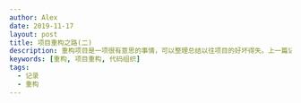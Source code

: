 ```yaml
---
author: Alex
date: 2019-11-17
layout: post
title: 项目重构之路(二)
description: 重构项目是一项很有意思的事情，可以整理总结以往项目的好坏得失。上一篇记录了重构业务系统的总体思路，并且大部分都已经完成，其中包括 web 与 native 的客户端，这篇记录重构底层库的经历。
keywords: [重构, 项目重构, 代码组织]
tags:
  - 记录
  - 重构
---
```



